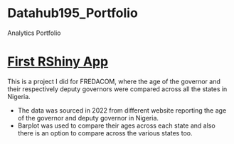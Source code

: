 # Datahub195_Portfolio
Analytics Portfolio

# [First RShiny App](https://github.com/DataHub-ElfbeeTay/Rshiny)

This is a project I did for FREDACOM, where the age of the governor and their respectively deputy governors were compared across all the states in Nigeria.
* The data was sourced in 2022 from different website reporting the age of the governor and deputy governor in Nigeria.
* Barplot was used to compare their ages across each state and also there is an option to compare across the various states too.
